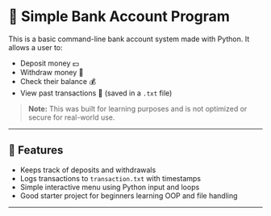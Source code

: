 # 🏦 Simple Bank Account Program

This is a basic command-line bank account system made with Python. It allows a user to:
- Deposit money 💵  
- Withdraw money 📩  
- Check their balance 💰  
- View past transactions 📄 (saved in a `.txt` file)

> **Note:** This was built for learning purposes and is not optimized or secure for real-world use.

---

## 📁 Features

- Keeps track of deposits and withdrawals
- Logs transactions to `transaction.txt` with timestamps
- Simple interactive menu using Python input and loops
- Good starter project for beginners learning OOP and file handling

---

